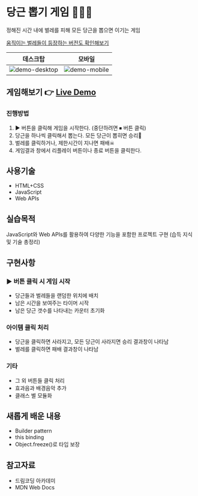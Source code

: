 # 당근 뽑기 게임 🥕🥕🥕

정해진 시간 내에 벌레를 피해 모든 당근을 뽑으면 이기는 게임

[움직이는 벌레들이 등장하는 버전도 확인해보기](https://github.com/hyunji-lee-dev/pulling-carrots-game-canvas)

|                                                        데스크탑                                                        |                                                        모바일                                                         |
| :--------------------------------------------------------------------------------------------------------------------: | :-------------------------------------------------------------------------------------------------------------------: |
| ![demo-desktop](https://user-images.githubusercontent.com/79075688/115342141-be2a7100-a1e4-11eb-828c-2b26aaba35db.gif) | ![demo-mobile](https://user-images.githubusercontent.com/79075688/115342478-50cb1000-a1e5-11eb-8235-69d19c23e82a.gif) |

## 게임해보기 👉 [Live Demo](https://hyunji-lee-dev.github.io/pulling-carrots-game/)

### 진행방법

1. ▶ 버튼을 클릭해 게임을 시작한다. (중단하려면 ⏹ 버튼 클릭)
2. 당근을 하나씩 클릭해서 뽑는다. 모든 당근이 뽑히면 승리🎉
3. 벌레를 클릭하거나, 제한시간이 지나면 패배☠
4. 게임결과 창에서 리플레이 버튼이나 종료 버튼을 클릭한다.

## 사용기술

- HTML+CSS
- JavaScript
- Web APIs

## 실습목적

JavaScript와 Web APIs를 활용하여 다양한 기능을 포함한 프로젝트 구현 (습득 지식 및 기술 총정리)

## 구현사항

### ▶ 버튼 클릭 시 게임 시작

- 당근들과 벌레들을 랜덤한 위치에 배치
- 남은 시간을 보여주는 타이머 시작
- 남은 당근 갯수를 나타내는 카운터 초기화

### 아이템 클릭 처리

- 당근을 클릭하면 사라지고, 모든 당근이 사라지면 승리 결과창이 나타남
- 벌레를 클릭하면 패배 결과창이 나타남

### 기타

- 그 외 버튼들 클릭 처리
- 효과음과 배경음악 추가
- 클래스 별 모듈화

## 새롭게 배운 내용

- Builder pattern
- this binding
- Object.freeze()로 타입 보장

## 참고자료

- 드림코딩 아카데미
- MDN Web Docs
